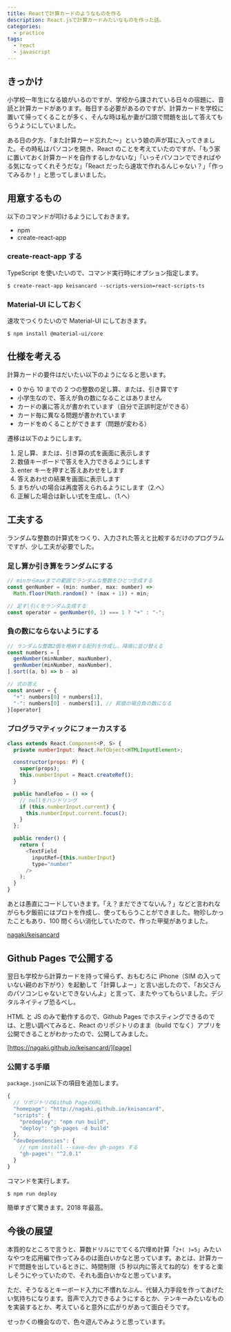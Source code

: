 ```yaml
---
title: Reactで計算カードのようなものを作る
description: React.jsで計算カードみたいなものを作った話。
categories:
  - practice
tags:
  - react
  - javascript
---
```


## きっかけ

小学校一年生になる娘がいるのですが、学校から課されている日々の宿題に、音読と計算カードがあります。毎日する必要があるのですが、計算カードを学校に置いて帰ってくることが多く、そんな時は私か妻が口頭で問題を出して答えてもらうようにしていました。

ある日の夕方、「また計算カード忘れた〜」という娘の声が耳に入ってきました。その時私はパソコンを開き、React のことを考えていたのですが、「もう家に置いておく計算カードを自作するしかないな」「いっそパソコンでできればやる気になってくれそうだな」「React だったら速攻で作れるんじゃない？」「作ってみるか！」と思ってしまいました。

## 用意するもの

以下のコマンドが叩けるようにしておきます。

- npm
- create-react-app

### create-react-app する

TypeScript を使いたいので、コマンド実行時にオプション指定します。

```shell
$ create-react-app keisancard --scripts-version=react-scripts-ts
```

### Material-UI にしておく

速攻でつくりたいので Material-UI にしておきます。

```shell
$ npm install @material-ui/core
```

## 仕様を考える

計算カードの要件はだいたい以下のようになると思います。

- 0 から 10 までの 2 つの整数の足し算、または、引き算です
- 小学生なので、答えが負の数になることはありません
- カードの裏に答えが書かれています（自分で正誤判定ができる）
- カード毎に異なる問題が書かれています
- カードをめくることができます（問題が変わる）

遷移は以下のようにします。

1. 足し算、または、引き算の式を画面に表示します
1. 数値キーボードで答えを入力できるようにします
1. enter キーを押すと答えあわせをします
1. 答えあわせの結果を画面に表示します
1. まちがいの場合は再度答えられるようにします（2.へ）
1. 正解した場合は新しい式を生成し、（1.へ）

## 工夫する

ランダムな整数の計算式をつくり、入力された答えと比較するだけのプログラムですが、少し工夫が必要でした。

### 足し算か引き算をランダムにする

```js
// minからmaxまでの範囲でランダムな整数をひとつ生成する
const genNumber = (min: number, max: number) =>
  Math.floor(Math.random() * (max + 1)) + min;

// 足す|引くをランダム生成する
const operator = genNumber(0, 1) === 1 ? "+" : "-";
```

### 負の数にならないようにする

```js
// ランダムな整数2個を格納する配列を作成し、降順に並び替える
const numbers = [
  genNumber(minNumber, maxNumber),
  genNumber(minNumber, maxNumber),
].sort((a, b) => b - a)

// 式の答え
const answer = {
  "+": numbers[0] + numbers[1],
  "-": numbers[0] - numbers[1], // 昇順の場合負の数になる
}[operator]
```

### プログラマティックにフォーカスする

```js
class extends React.Component<P, S> {
  private numberInput: React.RefObject<HTMLInputElement>;

  constructor(props: P) {
    super(props);
    this.numberInput = React.createRef();
  }

  public handleFoo = () => {
    // nullをハンドリング
    if (this.numberInput.current) {
      this.numberInput.current.focus();
    }
  };

  public render() {
    return (
      <TextField
        inputRef={this.numberInput}
        type="number"
      />
    );
  }
}
```

あとは愚直にコードしていきます。「え？まだできてないん？」などと言われながらも夕飯前にはプロトを作成し、使ってもらうことができました。物珍しかったこともあり、100 問くらい消化していたので、作った甲斐がありました。

[nagaki/keisancard][repo]

## Github Pages で公開する

翌日も学校から計算カードを持って帰らず、おもむろに iPhone（SIM の入っていない親のお下がり）を起動して「計算しよー」と言い出したので、「お父さんのパソコンじゃないとできないんよ」と言って、またやってもらいました。デジタルネイティブ恐るべし。

HTML と JS のみで動作するので、Github Pages でホスティングできるのでは、と思い調べてみると、React のリポジトリのまま（build でなく）アプリを公開できることがわかったので、公開してみました。

[https://nagaki.github.io/keisancard/][page]

### 公開する手順

`package.json`に以下の項目を追加します。

```js
{
  // リポジトリのGithub PageのURL
  "homepage": "http://nagaki.github.io/keisancard",
  "scripts": {
    "predeploy": "npm run build",
    "deploy": "gh-pages -d build"
  },
  "devDependencies": {
    // npm install --save-dev gh-pages する
    "gh-pages": "^2.0.1"
  }
}
```

コマンドを実行します。

```shell
$ npm run deploy
```

簡単すぎて驚きます。2018 年最高。

## 今後の展望

本質的なところで言うと、算数ドリルにでてくる穴埋め計算「`2+( )=5`」みたいなやつを応用編で作ってみるのは面白いかなと思っています。あとは、計算カードで問題を出しているときに、時間制限（5 秒以内に答えてね的な）をすると楽しそうにやっていたので、それも面白いかなと思っています。

ただ、そうなるとキーボード入力に不慣れなぶん、代替入力手段を作ってあげたい気持ちになります。音声で入力できるようにするとか、テンキーみたいなものを実装するとか、考えていると意外に広がりがあって面白そうです。

せっかくの機会なので、色々遊んでみようと思っています。

[repo]: https://github.com/nagaki/keisancard
[page]: https://nagaki.github.io/keisancard/
